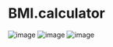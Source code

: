 # BMI.calculator

![image](https://github.com/selenpham/BMI.calculator/assets/59055154/e2f4f6ed-6b67-4007-bc90-3fa6f84b5b26)
![image](https://github.com/selenpham/BMI.calculator/assets/59055154/9b75f6ff-3e65-427a-92c9-edf7d15cee63)
![image](https://github.com/selenpham/BMI.calculator/assets/59055154/f6f1020a-6b92-4d6e-8b32-e3b98cb15b08)
